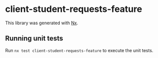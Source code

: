# client-student-requests-feature

This library was generated with [Nx](https://nx.dev).

## Running unit tests

Run `nx test client-student-requests-feature` to execute the unit tests.
